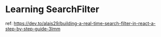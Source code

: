 # Learning SearchFilter

ref: https://dev.to/alais29/building-a-real-time-search-filter-in-react-a-step-by-step-guide-3lmm